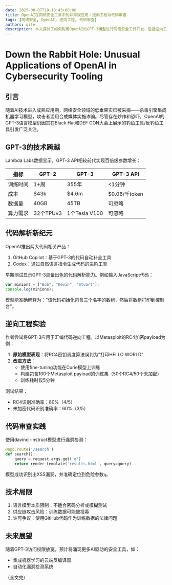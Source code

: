 ```yaml
---
date: 2025-08-07T10:10:43+08:00
title: OpenAI在网络安全工具中的非常规应用：逆向工程与代码审查
tags: [网络安全, OpenAI, 逆向工程, 代码审查]
authors: qife
description: 本文探讨了如何利用OpenAI的GPT-3模型进行网络安全工具开发，包括逆向工程汇编代码识别和自动化代码审查，展示了AI在网络安全领域的创新应用潜力。
---
```


# Down the Rabbit Hole: Unusual Applications of OpenAI in Cybersecurity Tooling

## 引言
随着AI技术进入成熟应用期，网络安全领域的低垂果实已被采摘——杀毒引擎集成机器学习模型，攻击者滥用合成媒体实施诈骗。尽管存在炒作和恐吓，OpenAI的GPT-3语言模型仍因其在Black Hat和DEF CON大会上展示的钓鱼工具/反钓鱼工具引发广泛关注。

## GPT-3的技术跨越
Lambda Labs数据显示，GPT-3 API相较前代实现百倍级参数增长：

| 指标        | GPT-2      | GPT-3       | GPT-3 API   |
|-------------|------------|-------------|-------------|
| 训练时间    | 1+周       | 355年       | <1分钟      |
| 成本        | $43k       | $4.6m       | $0.06/千token |
| 数据量      | 40GB       | 45TB        | 可忽略      |
| 算力需求    | 32个TPUv3 | 1个Tesla V100 | 可忽略      |

## 代码解析新纪元
OpenAI推出两大代码相关产品：
1. GitHub Copilot：基于GPT-3的代码自动补全工具
2. Codex：通过自然语言指令生成代码的进阶工具

早期测试显示GPT-3具备出色的代码解析能力。例如输入JavaScript代码：
```javascript
var minions = ["Bob", "Kevin", "Stuart"];
console.log(minions);
```
模型能准确解释为："该代码初始化包含三个名字的数组，然后将数组打印到控制台"。

## 逆向工程实验
作者尝试将GPT-3应用于汇编代码逆向工程。以Metasploit的RC4加密payload为例：

1. **原始模型表现**：将RC4密钥调度算法误判为"打印HELLO WORLD"
2. **改进方法**：
   - 使用fine-tuning功能在Curie模型上训练
   - 构建包含100个Metasploit payload的训练集（50个RC4/50个未加密）
   - 训练耗时仅5分钟

测试结果：
- RC4识别准确率：80%（4/5）
- 未加密代码识别准确率：60%（3/5）

## 代码审查实践
使用davinci-instruct模型进行漏洞检测：
```python
@app.route('/search')
def search():
    query = request.args.get('q')
    return render_template('results.html', query=query)
```
模型成功识别出XSS漏洞，并准确定位到危险参数`q`。

## 技术局限
1. 语言模型本质限制：不适合密码分析或模糊测试
2. 供应链攻击风险：训练数据可能被投毒
3. 许可争议：使用GitHub代码作为训练数据的法律问题

## 未来展望
随着GPT-3访问权限放宽，预计将涌现更多AI驱动的安全工具，如：
- 集成机器学习的云端反编译器
- 自动化漏洞检测系统

（全文完）